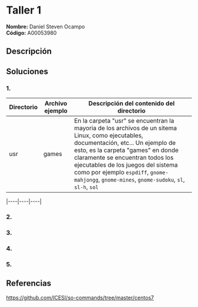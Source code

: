 # Taller 1

**Nombre:** Daniel Steven Ocampo  
**Código:** A00053980  

## Descripción 

## Soluciones

### 1.  

| Directorio   | Archivo ejemplo | Descripción del contenido del directorio  |
|------|------|------|
| usr| games| En la carpeta "usr" se encuentran la mayoria de los archivos de un sitema Linux, como ejecutables, documentación, etc... Un ejemplo de esto, es la carpeta "games" en donde claramente se encuentran todos los ejecutables de los juegos del sistema como por ejemplo ```espdiff```, ```gnome-mahjongg```, ```gnome-mines```, ```gnome-sudoku```,   ```sl```, ```sl-h```, ```sol```


|----|----|----| 


### 2.  
### 3.  
### 4.  
### 5.  

## Referencias

https://github.com/ICESI/so-commands/tree/master/centos7
